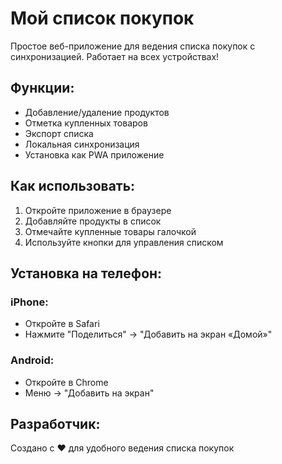 # Мой список покупок

Простое веб-приложение для ведения списка покупок с синхронизацией.
Работает на всех устройствах!

## Функции:
- Добавление/удаление продуктов
- Отметка купленных товаров
- Экспорт списка
- Локальная синхронизация
- Установка как PWA приложение

## Как использовать:
1. Откройте приложение в браузере
2. Добавляйте продукты в список
3. Отмечайте купленные товары галочкой
4. Используйте кнопки для управления списком

## Установка на телефон:
### iPhone:
- Откройте в Safari
- Нажмите "Поделиться" → "Добавить на экран «Домой»"

### Android:
- Откройте в Chrome
- Меню → "Добавить на экран"

## Разработчик:
Создано с ❤️ для удобного ведения списка покупок